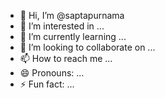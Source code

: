 - 👋 Hi, I’m @saptapurnama
- 👀 I’m interested in ...
- 🌱 I’m currently learning ...
- 💞️ I’m looking to collaborate on ...
- 📫 How to reach me ...
- 😄 Pronouns: ...
- ⚡ Fun fact: ...

<!---
saptapurnama/saptapurnama is a ✨ special ✨ repository because its `README.md` (this file) appears on your GitHub profile.
You can click the Preview link to take a look at your changes.
--->
